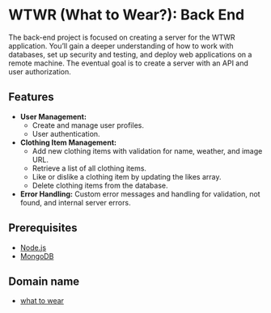 # WTWR (What to Wear?): Back End
The back-end project is focused on creating a server for the WTWR application. You’ll gain a deeper understanding of how to work with databases, set up security and testing, and deploy web applications on a remote machine. The eventual goal is to create a server with an API and user authorization.

## Features

- **User Management:**
  - Create and manage user profiles.
  - User authentication.
- **Clothing Item Management:**
  - Add new clothing items with validation for name, weather, and image URL.
  - Retrieve a list of all clothing items.
  - Like or dislike a clothing item by updating the likes array.
  - Delete clothing items from the database.
- **Error Handling:** Custom error messages and handling for validation, not found, and internal server errors.

## Prerequisites

- [Node.js](https://nodejs.org/en/)
- [MongoDB](https://www.mongodb.com/)

## Domain name 
- [what to wear](https://wtwr.spacetechnology.net)





